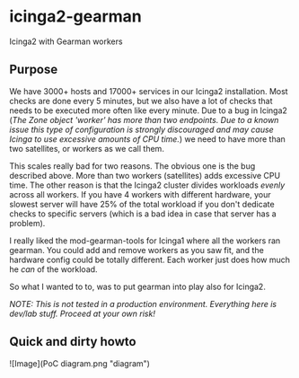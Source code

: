 # icinga2-gearman
Icinga2 with Gearman workers

## Purpose
We have 3000+ hosts and 17000+ services in our Icinga2 installation. Most checks are done every 5 minutes, but we also have a lot of checks that needs to be executed more often like every minute. Due to a bug in Icinga2 (_The Zone object 'worker' has more than two endpoints. Due to a known issue this type of configuration is strongly discouraged and may cause Icinga to use excessive amounts of CPU time._) we need to have more than two satellites, or workers as we call them.

This scales really bad for two reasons. The obvious one is the bug described above. More than two workers (satellites) adds excessive CPU time. The other reason is that the Icinga2 cluster divides workloads *evenly* across all workers. If you have 4 workers with different hardware, your slowest server will have 25% of the total workload if you don't dedicate checks to specific servers (which is a bad idea in case that server has a problem).

I really liked the mod-gearman-tools for Icinga1 where all the workers ran gearman. You could add and remove workers as you saw fit, and the hardware config could be totally different. Each worker just does how much he _can_ of the workload.

So what I wanted to to, was to put gearman into play also for Icinga2.

*NOTE: This is not tested in a production environment. Everything here is dev/lab stuff. Proceed at your own risk!*

## Quick and dirty howto

![Image](PoC diagram.png "diagram")
